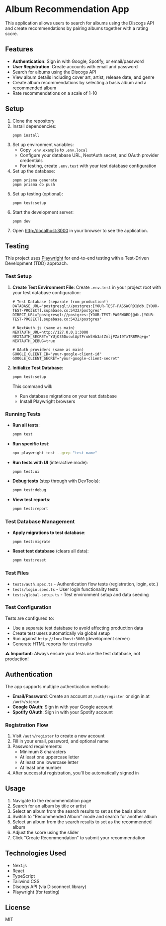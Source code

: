# Album Recommendation App

This application allows users to search for albums using the Discogs API and create recommendations by pairing albums together with a rating score.

## Features

- **Authentication**: Sign in with Google, Spotify, or email/password
- **User Registration**: Create accounts with email and password
- Search for albums using the Discogs API
- View album details including cover art, artist, release date, and genre
- Create album recommendations by selecting a basis album and a recommended album
- Rate recommendations on a scale of 1-10

## Setup

1. Clone the repository
2. Install dependencies:
   ```
   pnpm install
   ```
3. Set up environment variables:
   - Copy `.env.example` to `.env.local`
   - Configure your database URL, NextAuth secret, and OAuth provider credentials
   - For testing, create `.env.test` with your test database configuration
4. Set up the database:
   ```
   pnpm prisma generate
   pnpm prisma db push
   ```
5. Set up testing (optional):
   ```
   pnpm test:setup
   ```
6. Start the development server:
   ```
   pnpm dev
   ```
7. Open [http://localhost:3000](http://localhost:3000) in your browser to see the application.

## Testing

This project uses [Playwright](https://playwright.dev/) for end-to-end testing with a Test-Driven Development (TDD) approach.

### Test Setup

1. **Create Test Environment File**:
   Create `.env.test` in your project root with your test database configuration:
   ```env
   # Test Database (separate from production!)
   DATABASE_URL="postgresql://postgres:[YOUR-TEST-PASSWORD]@db.[YOUR-TEST-PROJECT].supabase.co:5432/postgres"
   DIRECT_URL="postgresql://postgres:[YOUR-TEST-PASSWORD]@db.[YOUR-TEST-PROJECT].supabase.co:5432/postgres"
   
   # NextAuth.js (same as main)
   NEXTAUTH_URL=http://127.0.0.1:3000
   NEXTAUTH_SECRET="YUjO35DuswlAp7FroWlHb3atZmljPZa19TxTRBMRq+g="
   NEXTAUTH_DEBUG=true
   
   # OAuth providers (same as main)
   GOOGLE_CLIENT_ID="your-google-client-id"
   GOOGLE_CLIENT_SECRET="your-google-client-secret"
   ```

2. **Initialize Test Database**:
   ```bash
   pnpm test:setup
   ```
   This command will:
   - Run database migrations on your test database
   - Install Playwright browsers

### Running Tests

- **Run all tests**:
  ```bash
  pnpm test
  ```

- **Run specific test**:
  ```bash
  npx playwright test --grep "test name"
  ```

- **Run tests with UI** (interactive mode):
  ```bash
  pnpm test:ui
  ```

- **Debug tests** (step through with DevTools):
  ```bash
  pnpm test:debug
  ```

- **View test reports**:
  ```bash
  pnpm test:report
  ```

### Test Database Management

- **Apply migrations to test database**:
  ```bash
  pnpm test:migrate
  ```

- **Reset test database** (clears all data):
  ```bash
  pnpm test:reset
  ```

### Test Files

- `tests/auth.spec.ts` - Authentication flow tests (registration, login, etc.)
- `tests/login.spec.ts` - User login functionality tests
- `tests/global-setup.ts` - Test environment setup and data seeding

### Test Configuration

Tests are configured to:
- Use a separate test database to avoid affecting production data
- Create test users automatically via global setup
- Run against `http://localhost:3000` (development server)
- Generate HTML reports for test results

**⚠️ Important**: Always ensure your tests use the test database, not production!

## Authentication

The app supports multiple authentication methods:

- **Email/Password**: Create an account at `/auth/register` or sign in at `/auth/signin`
- **Google OAuth**: Sign in with your Google account
- **Spotify OAuth**: Sign in with your Spotify account

### Registration Flow

1. Visit `/auth/register` to create a new account
2. Fill in your email, password, and optional name
3. Password requirements:
   - Minimum 8 characters
   - At least one uppercase letter
   - At least one lowercase letter
   - At least one number
4. After successful registration, you'll be automatically signed in

## Usage

1. Navigate to the recommendation page
2. Search for an album by title or artist
3. Select an album from the search results to set as the basis album
4. Switch to "Recommended Album" mode and search for another album
5. Select an album from the search results to set as the recommended album
6. Adjust the score using the slider
7. Click "Create Recommendation" to submit your recommendation

## Technologies Used

- Next.js
- React
- TypeScript
- Tailwind CSS
- Discogs API (via Disconnect library)
- Playwright (for testing)

## License

MIT
